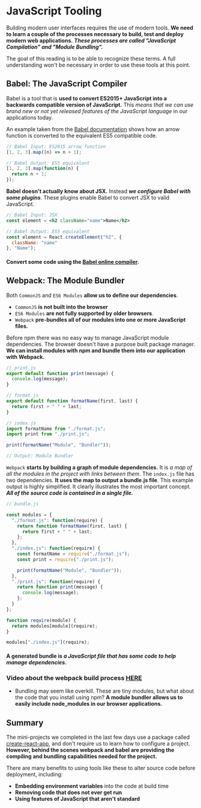 # JavaScript Tooling

Building modern user interfaces requires the use of modern tools. **We need to learn a couple of the processes necessary to build, test and deploy modern web applications.** ***These processes are called "JavaScript Compilation" and "Module Bundling".***

The goal of this reading is to be able to recognize these terms. A full understanding won't be necessary in order to use these tools at this point.

## Babel: The JavaScript Compiler
Babel is a tool that is **used to convert ES2015+ JavaScript into a backwards compatible version of JavaScript.** This *means that we can use brand new or not yet released features of the JavaScript language* in our applications today.

An example taken from the [Babel documentation](https://babeljs.io/docs/en/) shows how an arrow function is converted to the equivalent ES5 compatible code.
```js
// Babel Input: ES2015 arrow function
[1, 2, 3].map((n) => n + 1);

// Babel Output: ES5 equivalent
[1, 2, 3].map(function(n) {
  return n + 1;
});
```

**Babel doesn't actually know about JSX.** Instead ***we configure Babel with some plugins***. These plugins enable Babel to convert JSX to valid JavaScript.
```jsx
// Babel Input: JSX
const element = <h2 className="name">Name</h2>

// Babel Output: ES5 equivalent
const element = React.createElement("h2", {
  className: "name"
}, "Name");
```

#### Convert some code using the [Babel online compiler](https://babeljs.io/repl#?babili=false&browsers=&build=&builtIns=false&spec=false&loose=false&code_lz=MYewdgzgLgBApgGzgWzmWBeGAeAFgJhmAQEMIIA5E1DAIjGrloD4rVsB6A5gKBn4FA&debug=false&forceAllTransforms=false&shippedProposals=false&circleciRepo=&evaluate=false&fileSize=false&timeTravel=false&sourceType=module&lineWrap=false&presets=react&prettier=false&targets=&version=7.4.3&externalPlugins=).

## Webpack: The Module Bundler
Both ```CommonJS``` and ```ES6 Modules``` **allow us to define our dependencies**. 
  * ```CommonJS``` **is not built into the browser** 
  * ```ES6 Modules``` **are not fully supported by older browsers**. 
  * ```Webpack``` **pre-bundles all of our modules into one or more JavaScript files.**

Before npm there was no easy way to manage JavaScript module dependencies. The browser doesn't have a purpose built package manager. **We can install modules with npm and bundle them into our application with Webpack.**
```js
// print.js
export default function print(message) {
  console.log(message);
}

// format.js
export default function formatName(first, last) {
  return first + " " + last;
}

// index.js
import formatName from "./format.js";
import print from "./print.js";

print(formatName("Module", "Bundler"));

// Output: Module Bundler
```
```Webpack``` **starts by building a graph of module dependencies.** It is *a map of all the modules in the project with links between them*. The ```index.js``` file has two dependencies. **It uses the map to output a bundle.js file**. This example output is highly simplified. It clearly illustrates the most important concept. ***All of the source code is contained in a single file.***
```js
// bundle.js

const modules = {
  "./format.js": function(require) {
    return function formatName(first, last) {
      return first + " " + last;
    };
  },
  "./index.js": function(require) {
    const formatName = require("./format.js");
    const print = require("./print.js");

    print(formatName("Module", "Bundler"));
  },
  "./print.js": function(require) {
    return function print(message) {
      console.log(message);
    };
  }
};

function require(module) {
  return modules[module](require);
}

modules["./index.js"](require);
```

#### A **generated bundle** is ***a JavaScript file that has some code to help manage dependencies.***

### Video about the webpack build process [HERE](https://player.vimeo.com/video/332121237)
* Bundling may seem like overkill. These are tiny modules, but what about the code that you install using npm? **A module bundler allows us to easily include node_modules in our browser applications.**

## Summary
The mini-projects we completed in the last few days use a package called [create-react-app](https://facebook.github.io/create-react-app/), and don't require us to learn how to configure a project. **However, behind the scenes webpack and babel are providing the compiling and bundling capabilities needed for the project.**

There are many benefits to using tools like these to alter source code before deployment, including:
* **Embedding environment variables** into the code at build time
* **Removing code that does not ever get run**
* **Using features of JavaScript that aren't standard**
